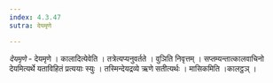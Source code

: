 ```yaml
---
index: 4.3.47
sutra: देयमृणे

---
```

_देयमृणे_ - देयमृणे । कालादित्येवेति । तत्रेत्यप्यनुवर्तते । वुञिति निवृत्तम् । सप्तम्यन्तात्कालवाचिनो देयमित्यर्थे यताविहितं प्रत्ययाः स्युः । तस्मिन्देयद्रव्ये ऋणे सतीत्यर्थः । मासिकमिति ।कालट्ठञ् ।
